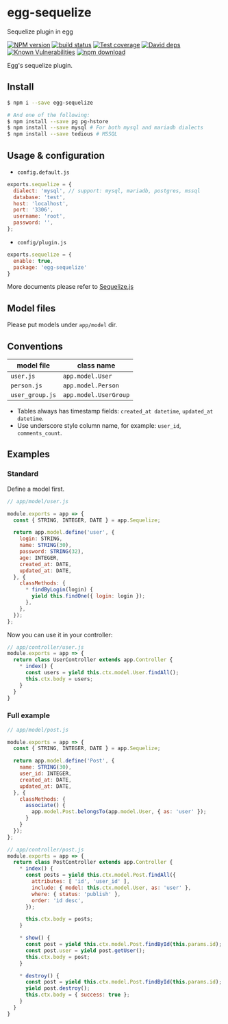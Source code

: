 # egg-sequelize

Sequelize plugin in egg

[![NPM version][npm-image]][npm-url]
[![build status][travis-image]][travis-url]
[![Test coverage][codecov-image]][codecov-url]
[![David deps][david-image]][david-url]
[![Known Vulnerabilities][snyk-image]][snyk-url]
[![npm download][download-image]][download-url]

[npm-image]: https://img.shields.io/npm/v/egg-sequelize.svg?style=flat-square
[npm-url]: https://npmjs.org/package/egg-sequelize
[travis-image]: https://img.shields.io/travis/eggjs/egg-sequelize.svg?style=flat-square
[travis-url]: https://travis-ci.org/eggjs/egg-sequelize
[codecov-image]: https://codecov.io/gh/eggjs/egg-sequelize/branch/master/graph/badge.svg
[codecov-url]: https://codecov.io/gh/eggjs/egg-sequelize
[david-image]: https://img.shields.io/david/eggjs/egg-sequelize.svg?style=flat-square
[david-url]: https://david-dm.org/eggjs/egg-sequelize
[snyk-image]: https://snyk.io/test/npm/egg-sequelize/badge.svg?style=flat-square
[snyk-url]: https://snyk.io/test/npm/egg-sequelize
[download-image]: https://img.shields.io/npm/dm/egg-sequelize.svg?style=flat-square
[download-url]: https://npmjs.org/package/egg-sequelize

Egg's sequelize plugin.

## Install

```bash
$ npm i --save egg-sequelize

# And one of the following:
$ npm install --save pg pg-hstore
$ npm install --save mysql # For both mysql and mariadb dialects
$ npm install --save tedious # MSSQL
```


## Usage & configuration

- `config.default.js`

```js
exports.sequelize = {
  dialect: 'mysql', // support: mysql, mariadb, postgres, mssql
  database: 'test',
  host: 'localhost',
  port: '3306',
  username: 'root',
  password: '',
};
```
- `config/plugin.js`

``` js
exports.sequelize = {
  enable: true,
  package: 'egg-sequelize'
}
```

More documents please refer to [Sequelize.js](http://sequelize.readthedocs.io/en/v3/)

## Model files

Please put models under `app/model` dir.

## Conventions

| model file      | class name            |
| --------------- | --------------------- |
| `user.js`       | `app.model.User`      |
| `person.js`     | `app.model.Person`    |
| `user_group.js` | `app.model.UserGroup` |

- Tables always has timestamp fields: `created_at datetime`, `updated_at datetime`.
- Use underscore style column name, for example: `user_id`, `comments_count`.

## Examples

### Standard

Define a model first.

```js
// app/model/user.js

module.exports = app => {
  const { STRING, INTEGER, DATE } = app.Sequelize;

  return app.model.define('user', {
    login: STRING,
    name: STRING(30),
    password: STRING(32),
    age: INTEGER,
    created_at: DATE,
    updated_at: DATE,
  }, {
    classMethods: {
      * findByLogin(login) {
        yield this.findOne({ login: login });
      },
    },
  });
};

```

Now you can use it in your controller:

```js
// app/controller/user.js
module.exports = app => {
  return class UserController extends app.Controller {
    * index() {
      const users = yield this.ctx.model.User.findAll();
      this.ctx.body = users;
    }
  }
}
```

### Full example



```js
// app/model/post.js

module.exports = app => {
  const { STRING, INTEGER, DATE } = app.Sequelize;

  return app.model.define('Post', {
    name: STRING(30),
    user_id: INTEGER,
    created_at: DATE,
    updated_at: DATE,
  }, {
    classMethods: {
      associate() {
        app.model.Post.belongsTo(app.model.User, { as: 'user' });
      }
    }
  });
};
```


```js
// app/controller/post.js
module.exports = app => {
  return class PostController extends app.Controller {
    * index() {
      const posts = yield this.ctx.model.Post.findAll({
        attributes: [ 'id', 'user_id' ],
        include: { model: this.ctx.model.User, as: 'user' },
        where: { status: 'publish' },
        order: 'id desc',
      });

      this.ctx.body = posts;
    }

    * show() {
      const post = yield this.ctx.model.Post.findById(this.params.id);
      const post.user = yield post.getUser();
      this.ctx.body = post;
    }

    * destroy() {
      const post = yield this.ctx.model.Post.findById(this.params.id);
      yield post.destroy();
      this.ctx.body = { success: true };
    }
  }
}
```
